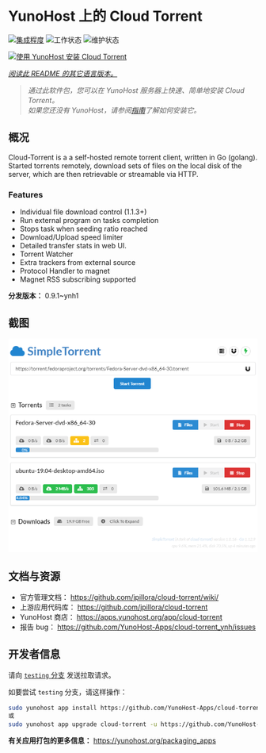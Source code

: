<!--
注意：此 README 由 <https://github.com/YunoHost/apps/tree/master/tools/readme_generator> 自动生成
请勿手动编辑。
-->

# YunoHost 上的 Cloud Torrent

[![集成程度](https://dash.yunohost.org/integration/cloud-torrent.svg)](https://dash.yunohost.org/appci/app/cloud-torrent) ![工作状态](https://ci-apps.yunohost.org/ci/badges/cloud-torrent.status.svg) ![维护状态](https://ci-apps.yunohost.org/ci/badges/cloud-torrent.maintain.svg)

[![使用 YunoHost 安装 Cloud Torrent](https://install-app.yunohost.org/install-with-yunohost.svg)](https://install-app.yunohost.org/?app=cloud-torrent)

*[阅读此 README 的其它语言版本。](./ALL_README.md)*

> *通过此软件包，您可以在 YunoHost 服务器上快速、简单地安装 Cloud Torrent。*  
> *如果您还没有 YunoHost，请参阅[指南](https://yunohost.org/install)了解如何安装它。*

## 概况

Cloud-Torrent is a a self-hosted remote torrent client, written in Go (golang). Started torrents remotely, download sets of files on the local disk of the server, which are then retrievable or streamable via HTTP.

### Features

- Individual file download control (1.1.3+)
- Run external program on tasks completion
- Stops task when seeding ratio reached
- Download/Upload speed limiter
- Detailed transfer stats in web UI.
- Torrent Watcher
- Extra trackers from external source
- Protocol Handler to magnet
- Magnet RSS subscribing supported


**分发版本：** 0.9.1~ynh1

## 截图

![Cloud Torrent 的截图](./doc/screenshots/screenshot.png)

## 文档与资源

- 官方管理文档： <https://github.com/jpillora/cloud-torrent/wiki/>
- 上游应用代码库： <https://github.com/jpillora/cloud-torrent>
- YunoHost 商店： <https://apps.yunohost.org/app/cloud-torrent>
- 报告 bug： <https://github.com/YunoHost-Apps/cloud-torrent_ynh/issues>

## 开发者信息

请向 [`testing` 分支](https://github.com/YunoHost-Apps/cloud-torrent_ynh/tree/testing) 发送拉取请求。

如要尝试 `testing` 分支，请这样操作：

```bash
sudo yunohost app install https://github.com/YunoHost-Apps/cloud-torrent_ynh/tree/testing --debug
或
sudo yunohost app upgrade cloud-torrent -u https://github.com/YunoHost-Apps/cloud-torrent_ynh/tree/testing --debug
```

**有关应用打包的更多信息：** <https://yunohost.org/packaging_apps>
